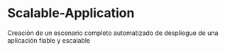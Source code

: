 # Scalable-Application
Creación de un escenario completo automatizado de despliegue de una aplicación fiable y escalable
